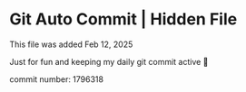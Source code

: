 # Git Auto Commit | Hidden File

This file was added Feb 12, 2025

Just for fun and keeping my daily git commit active 🤪

commit number: 1796318
